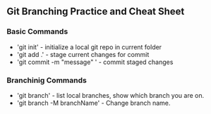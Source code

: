 ## Git Branching Practice and Cheat Sheet


### Basic Commands
* 'git init' - initialize a local git repo in current folder
* 'git add .' - stage current changes for commit
* 'git commit -m "message" ' - commit staged changes


### Branchinig Commands
* 'git branch' - list local branches, show which branch you are on.
* 'git branch -M branchName' - Change branch name.
